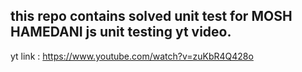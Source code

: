 ## this repo contains solved unit test for MOSH HAMEDANI js unit testing yt video.

 yt link : https://www.youtube.com/watch?v=zuKbR4Q428o
